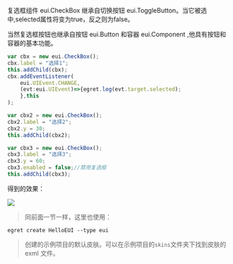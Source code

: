 
复选框组件 eui.CheckBox 继承自切换按钮 eui.ToggleButton。当它被选中,selected属性将变为true，反之则为false。

当然复选框按钮也继承自按钮 eui.Button 和容器 eui.Component ,他具有按钮和容器的基本功能。

``` TypeScript
var cbx = new eui.CheckBox();
cbx.label = "选择1";
this.addChild(cbx);
cbx.addEventListener(
    eui.UIEvent.CHANGE,
    (evt:eui.UIEvent)=>{egret.log(evt.target.selected);
    },this
);

var cbx2 = new eui.CheckBox();
cbx2.label = "选择2";
cbx2.y = 30;
this.addChild(cbx2);

var cbx3 = new eui.CheckBox();
cbx3.label = "选择3";
cbx3.y = 60;
cbx3.enabled = false;//禁用复选框
this.addChild(cbx3);
```
得到的效果：

![](560152bf640a2.png)

> 同前面一节一样，这里也使用：
```
egret create HelloEUI --type eui
```
> 创建的示例项目的默认皮肤。可以在示例项目的`skins`文件夹下找到皮肤的 exml 文件。